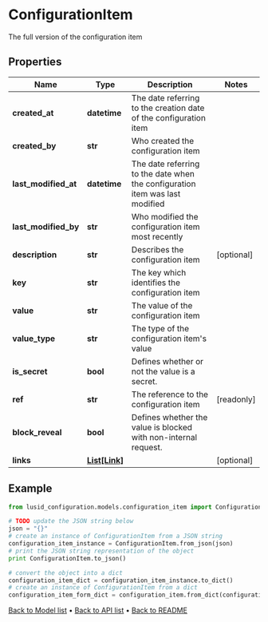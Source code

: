 # ConfigurationItem

The full version of the configuration item

## Properties
Name | Type | Description | Notes
------------ | ------------- | ------------- | -------------
**created_at** | **datetime** | The date referring to the creation date of the configuration item | 
**created_by** | **str** | Who created the configuration item | 
**last_modified_at** | **datetime** | The date referring to the date when the configuration item was last modified | 
**last_modified_by** | **str** | Who modified the configuration item most recently | 
**description** | **str** | Describes the configuration item | [optional] 
**key** | **str** | The key which identifies the configuration item | 
**value** | **str** | The value of the configuration item | 
**value_type** | **str** | The type of the configuration item&#39;s value | 
**is_secret** | **bool** | Defines whether or not the value is a secret. | 
**ref** | **str** | The reference to the configuration item | [readonly] 
**block_reveal** | **bool** | Defines whether the value is blocked with non-internal request. | 
**links** | [**List[Link]**](Link.md) |  | [optional] 

## Example

```python
from lusid_configuration.models.configuration_item import ConfigurationItem

# TODO update the JSON string below
json = "{}"
# create an instance of ConfigurationItem from a JSON string
configuration_item_instance = ConfigurationItem.from_json(json)
# print the JSON string representation of the object
print ConfigurationItem.to_json()

# convert the object into a dict
configuration_item_dict = configuration_item_instance.to_dict()
# create an instance of ConfigurationItem from a dict
configuration_item_form_dict = configuration_item.from_dict(configuration_item_dict)
```
[Back to Model list](../README.md#documentation-for-models) &#8226; [Back to API list](../README.md#documentation-for-api-endpoints) &#8226; [Back to README](../README.md)


